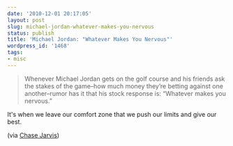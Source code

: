 ```yaml
---
date: '2010-12-01 20:17:05'
layout: post
slug: michael-jordan-whatever-makes-you-nervous
status: publish
title: 'Michael Jordan: "Whatever Makes You Nervous"'
wordpress_id: '1468'
tags:
- misc
---
```


> Whenever Michael Jordan gets on the golf course and his friends ask the stakes of the game–how much money they’re betting against one another–rumor has it that his stock response is: “Whatever makes you nervous.”

It's when we leave our comfort zone that we push our limits and give our best.

(via [Chase Jarvis](http://blog.chasejarvis.com/blog/2010/12/whatever-makes-you-nervous/))


